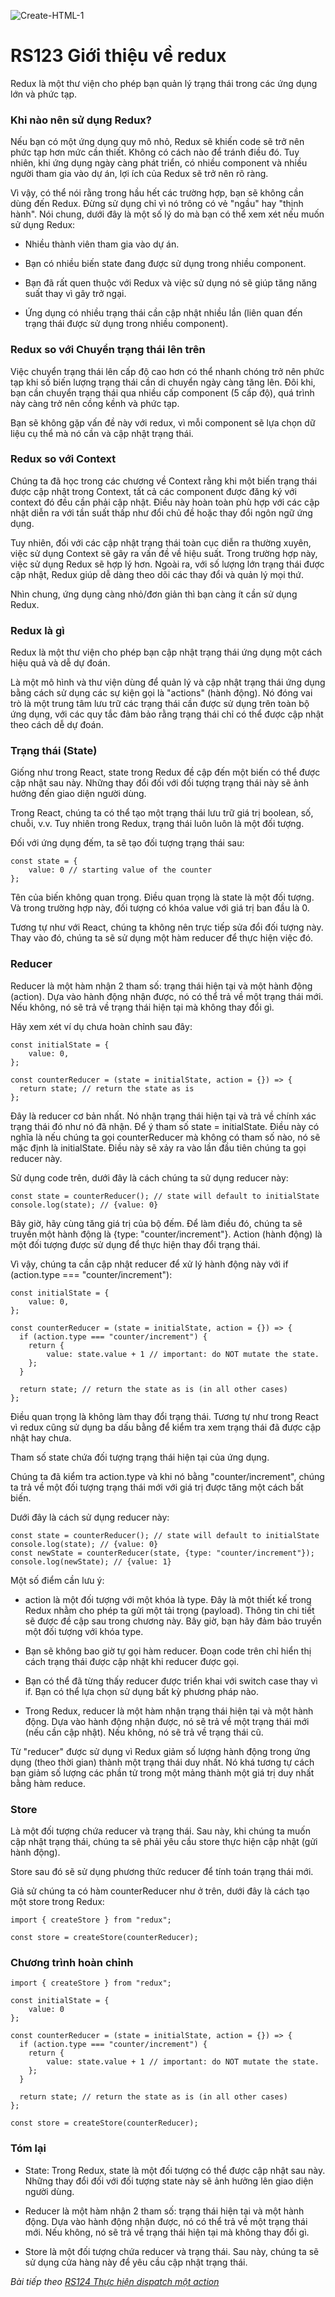 ![Create-HTML-1](images/redux.jpg) 

# RS123 Giới thiệu về redux

Redux là một thư viện cho phép bạn quản lý trạng thái trong các ứng dụng lớn và phức tạp.

### Khi nào nên sử dụng Redux?

Nếu bạn có một ứng dụng quy mô nhỏ, Redux sẽ khiến code sẽ trở nên phức tạp hơn mức cần thiết. Không có cách nào để tránh điều đó. Tuy nhiên, khi ứng dụng ngày càng phát triển, có nhiều component và nhiều người tham gia vào dự án, lợi ích của Redux sẽ trở nên rõ ràng.

Vì vậy, có thể nói rằng trong hầu hết các trường hợp, bạn sẽ không cần dùng đến Redux. Đừng sử dụng chỉ vì nó trông có vẻ "ngầu" hay "thịnh hành". Nói chung, dưới đây là một số lý do mà bạn có thể xem xét nếu muốn sử dụng Redux:

- Nhiều thành viên tham gia vào dự án.

- Bạn có nhiều biến state đang được sử dụng trong nhiều component.

- Bạn đã rất quen thuộc với Redux và việc sử dụng nó sẽ giúp tăng năng suất thay vì gây trở ngại.

- Ứng dụng có nhiều trạng thái cần cập nhật nhiều lần (liên quan đến trạng thái được sử dụng trong nhiều component).

### Redux so với Chuyển trạng thái lên trên

Việc chuyển trạng thái lên cấp độ cao hơn có thể nhanh chóng trở nên phức tạp khi số biến lượng trạng thái cần di chuyển ngày càng tăng lên. Đôi khi, bạn cần chuyển trạng thái qua nhiều cấp component (5 cấp độ), quá trình này càng trở nên cồng kềnh và phức tạp.

Bạn sẽ không gặp vấn đề này với redux, vì mỗi component sẽ lựa chọn dữ liệu cụ thể mà nó cần và cập nhật trạng thái.

### Redux so với Context

Chúng ta đã học trong các chương về Context rằng khi một biến trạng thái được cập nhật trong Context, tất cả các component được đăng ký với context đó đều cần phải cập nhật. Điều này hoàn toàn phù hợp với các cập nhật diễn ra với tần suất thấp như đổi chủ đề hoặc thay đổi ngôn ngữ ứng dụng.

Tuy nhiên, đối với các cập nhật trạng thái toàn cục diễn ra thường xuyên, việc sử dụng Context sẽ gây ra vấn đề về hiệu suất. Trong trường hợp này, việc sử dụng Redux sẽ hợp lý hơn. Ngoài ra, với số lượng lớn trạng thái được cập nhật, Redux giúp dễ dàng theo dõi các thay đổi và quản lý mọi thứ.

Nhìn chung, ứng dụng càng nhỏ/đơn giản thì bạn càng ít cần sử dụng Redux.

### Redux là gì

Redux là một thư viện cho phép bạn cập nhật trạng thái ứng dụng một cách hiệu quả và dễ dự đoán.

Là một mô hình và thư viện dùng để quản lý và cập nhật trạng thái ứng dụng bằng cách sử dụng các sự kiện gọi là "actions" (hành động). Nó đóng vai trò là một trung tâm lưu trữ các trạng thái cần được sử dụng trên toàn bộ ứng dụng, với các quy tắc đảm bảo rằng trạng thái chỉ có thể được cập nhật theo cách dễ dự đoán.

### Trạng thái (State)

Giống như trong React, state trong Redux đề cập đến một biến có thể được cập nhật sau này. Những thay đổi đối với đối tượng trạng thái này sẽ ảnh hưởng đến giao diện người dùng.

Trong React, chúng ta có thể tạo một trạng thái lưu trữ giá trị boolean, số, chuỗi, v.v. Tuy nhiên trong Redux, trạng thái luôn luôn là một đối tượng.

Đối với ứng dụng đếm, ta sẽ tạo đối tượng trạng thái sau:

```
const state = {
    value: 0 // starting value of the counter
};
```

Tên của biến không quan trọng. Điều quan trọng là state là một đối tượng. Và trong trường hợp này, đối tượng có khóa value với giá trị ban đầu là 0.

Tương tự như với React, chúng ta không nên trực tiếp sửa đổi đối tượng này. Thay vào đó, chúng ta sẽ sử dụng một hàm reducer để thực hiện việc đó.

### Reducer

Reducer là một hàm nhận 2 tham số: trạng thái hiện tại và một hành động (action). Dựa vào hành động nhận được, nó có thể trả về một trạng thái mới. Nếu không, nó sẽ trả về trạng thái hiện tại mà không thay đổi gì.

Hãy xem xét ví dụ chưa hoàn chỉnh sau đây:

```
const initialState = {
    value: 0,
};

const counterReducer = (state = initialState, action = {}) => {
  return state; // return the state as is
};
```

Đây là reducer cơ bản nhất. Nó nhận trạng thái hiện tại và trả về chính xác trạng thái đó như nó đã nhận. Để ý tham số state = initialState. Điều này có nghĩa là nếu chúng ta gọi counterReducer mà không có tham số nào, nó sẽ mặc định là initialState. Điều này sẽ xảy ra vào lần đầu tiên chúng ta gọi reducer này.

Sử dụng code trên, dưới đây là cách chúng ta sử dụng reducer này:

```
const state = counterReducer(); // state will default to initialState
console.log(state); // {value: 0}
```

Bây giờ, hãy cùng tăng giá trị của bộ đếm. Để làm điều đó, chúng ta sẽ truyền một hành động là {type: "counter/increment"}. Action (hành động) là một đối tượng được sử dụng để thực hiện thay đổi trạng thái.

Vì vậy, chúng ta cần cập nhật reducer để xử lý hành động này với if (action.type === "counter/increment"):

```
const initialState = {
    value: 0,
};

const counterReducer = (state = initialState, action = {}) => {
  if (action.type === "counter/increment") {
    return {
        value: state.value + 1 // important: do NOT mutate the state.
    };
  }

  return state; // return the state as is (in all other cases)
};
```

Điều quan trọng là không làm thay đổi trạng thái. Tương tự như trong React vì redux cũng sử dụng ba dấu bằng để kiểm tra xem trạng thái đã được cập nhật hay chưa.

Tham số state chứa đối tượng trạng thái hiện tại của ứng dụng.

Chúng ta đã kiểm tra action.type và khi nó bằng "counter/increment", chúng ta trả về một đối tượng trạng thái mới với giá trị được tăng một cách bất biến.

Dưới đây là cách sử dụng reducer này:

```
const state = counterReducer(); // state will default to initialState
console.log(state); // {value: 0}
const newState = counterReducer(state, {type: "counter/increment"});
console.log(newState); // {value: 1}
```

Một số điểm cần lưu ý:

- action là một đối tượng với một khóa là type. Đây là một thiết kế trong Redux nhằm cho phép ta gửi một tải trọng (payload). Thông tin chi tiết sẽ được đề cập sau trong chương này. Bây giờ, bạn hãy đảm bảo truyền một đối tượng với khóa type.

- Bạn sẽ không bao giờ tự gọi hàm reducer. Đoạn code trên chỉ hiển thị cách trạng thái được cập nhật khi reducer được gọi.

- Bạn có thể đã từng thấy reducer được triển khai với switch case thay vì if. Bạn có thể lựa chọn sử dụng bất kỳ phương pháp nào. 

- Trong Redux, reducer là một hàm nhận trạng thái hiện tại và một hành động. Dựa vào hành động nhận được, nó sẽ trả về một trạng thái mới (nếu cần cập nhật). Nếu không, nó sẽ trả về trạng thái cũ.

Từ "reducer" được sử dụng vì Redux giảm số lượng hành động trong ứng dụng (theo thời gian) thành một trạng thái duy nhất. Nó khá tương tự cách bạn giảm số lượng các phần tử trong một mảng thành một giá trị duy nhất bằng hàm reduce.

### Store

Là một đối tượng chứa reducer và trạng thái. Sau này, khi chúng ta muốn cập nhật trạng thái, chúng ta sẽ phải yêu cầu store thực hiện cập nhật (gửi hành động).

Store sau đó sẽ sử dụng phương thức reducer để tính toán trạng thái mới.

Giả sử chúng ta có hàm counterReducer như ở trên, dưới đây là cách tạo một store trong Redux:

```
import { createStore } from "redux";

const store = createStore(counterReducer);
```

### Chương trình hoàn chỉnh

```
import { createStore } from "redux";

const initialState = {
    value: 0
};

const counterReducer = (state = initialState, action = {}) => {
  if (action.type === "counter/increment") {
    return {
        value: state.value + 1 // important: do NOT mutate the state.
    };
  }

  return state; // return the state as is (in all other cases)
};

const store = createStore(counterReducer);
```

### Tóm lại

- State: Trong Redux, state là một đối tượng có thể được cập nhật sau này. Những thay đổi đối với đối tượng state này sẽ ảnh hưởng lên giao diện người dùng.

- Reducer là một hàm nhận 2 tham số: trạng thái hiện tại và một hành động. Dựa vào hành động nhận được, nó có thể trả về một trạng thái mới. Nếu không, nó sẽ trả về trạng thái hiện tại mà không thay đổi gì.

- Store là một đối tượng chứa reducer và trạng thái. Sau này, chúng ta sẽ sử dụng cửa hàng này để yêu cầu cập nhật trạng thái.

*Bài tiếp theo [RS124 Thực hiện dispatch một action](/lesson/session/session_124_dispatch.md)*